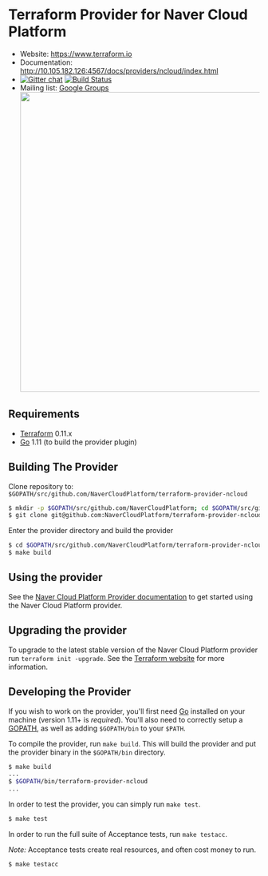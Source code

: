 # Terraform Provider for Naver Cloud Platform

- Website: https://www.terraform.io
- Documentation: http://10.105.182.126:4567/docs/providers/ncloud/index.html
- [![Gitter chat](https://badges.gitter.im/hashicorp-terraform/Lobby.png)](https://gitter.im/hashicorp-terraform/Lobby) [![Build Status](https://travis-ci.com/NaverCloudPlatform/terraform-provider-ncloud.svg?branch=master)](https://travis-ci.com/NaverCloudPlatform/terraform-provider-ncloud)
- Mailing list: [Google Groups](http://groups.google.com/group/terraform-tool)
  <img src="https://cdn.rawgit.com/hashicorp/terraform-website/master/content/source/assets/images/logo-hashicorp.svg" width="600px">

## Requirements

- [Terraform](https://www.terraform.io/downloads.html) 0.11.x
- [Go](https://golang.org/doc/install) 1.11 (to build the provider plugin)

## Building The Provider

Clone repository to: `$GOPATH/src/github.com/NaverCloudPlatform/terraform-provider-ncloud`

```sh
$ mkdir -p $GOPATH/src/github.com/NaverCloudPlatform; cd $GOPATH/src/github.com/NaverCloudPlatform
$ git clone git@github.com:NaverCloudPlatform/terraform-provider-ncloud.git
```

Enter the provider directory and build the provider

```sh
$ cd $GOPATH/src/github.com/NaverCloudPlatform/terraform-provider-ncloud
$ make build
```

## Using the provider

See the [Naver Cloud Platform Provider documentation](http://10.105.182.126:4567/docs/providers/ncloud/index.html) to get started using the Naver Cloud Platform provider.

## Upgrading the provider

To upgrade to the latest stable version of the Naver Cloud Platform provider run `terraform init -upgrade`. See the [Terraform website](https://www.terraform.io/docs/configuration/providers.html#provider-versions) for more information.

## Developing the Provider

If you wish to work on the provider, you'll first need [Go](http://www.golang.org) installed on your machine (version 1.11+ is _required_). You'll also need to correctly setup a [GOPATH](http://golang.org/doc/code.html#GOPATH), as well as adding `$GOPATH/bin` to your `$PATH`.

To compile the provider, run `make build`. This will build the provider and put the provider binary in the `$GOPATH/bin` directory.

```sh
$ make build
...
$ $GOPATH/bin/terraform-provider-ncloud
...
```

In order to test the provider, you can simply run `make test`.

```sh
$ make test
```

In order to run the full suite of Acceptance tests, run `make testacc`.

_Note:_ Acceptance tests create real resources, and often cost money to run.

```sh
$ make testacc
```
